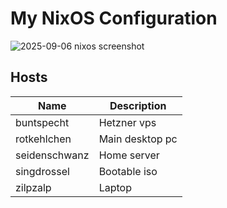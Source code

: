 # My NixOS Configuration

![2025-09-06 nixos screenshot](https://github.com/user-attachments/assets/9cf54e8f-bfc8-4747-9384-90912be108fa)

## Hosts

| Name          | Description     |
|---------------|-----------------|
| buntspecht    | Hetzner vps     |
| rotkehlchen   | Main desktop pc |
| seidenschwanz | Home server     |
| singdrossel   | Bootable iso    |
| zilpzalp      | Laptop          |
